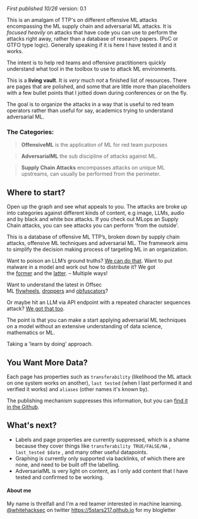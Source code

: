 *First published 10/26* version: 0.1 

This is an amalgam of TTP's on different offensive ML attacks encompassing the ML supply chain and adversarial ML attacks.
It is *focused heavily* on attacks that have code you can use to perform the attacks right away, rather than a database of research papers. (PoC or GTFO type logic). Generally speaking if it is here I have tested it and it works. 

The intent is to help red teams and offensive practitioners quickly understand what tool in the toolbox to use to attack ML environments. 

This is a **living vault**. It is _very_ much _not_ a finished list of resources. There are pages that are polished, and some that are little more than placeholders with a few bullet points that I jotted down during conferences or on the fly. 

The goal is to organize the attacks in a way that is useful to red team operators rather than useful for say, academics trying to understand adversarial ML.

### The Categories:

> **OffensiveML** is the application of ML for red team purposes 

> **AdversarialML** the sub discipline of attacks against ML.

> **Supply Chain** **Attacks**  encompasses attacks on unique ML upstreams, can usually be performed from the perimeter. 

## Where to start? 

Open up the graph and see what appeals to you. The attacks are broke up into categories against different kinds of content, e.g image, LLMs, audio and by black and white box attacks.  If you check out MLops an Supply Chain attacks, you can see attacks you can perform 'from the outside'.

This is a database of offensive ML TTP’s, broken down by supply chain attacks, offensive ML techniques and adversarial ML. The framework aims to simplify the decision making process of targeting ML in an organization.

Want to poison an LLM’s ground truths? [We can do that](https://wiki.offsecml.com/Adversarial+ML/LLM+Attacks/Using+Access+to+a+Model+Registry/Modify+an+LLMs+ground+truths). Want to put malware in a model and work out how to distribute it? We got the [former](https://wiki.offsecml.com/Supply+Chain+Attacks/Models/Using+Keras+Lambda+Layers) and the [latter](https://wiki.offsecml.com/Supply+Chain+Attacks/Public+Model+Registries/Using+a+Huggingface+Watering+Hole). – Multiple ways!

Want to understand the latest in Offsec ML [flywheels](https://wiki.offsecml.com/Offensive+ML/Flywheels/Nemesis), [droppers](https://wiki.offsecml.com/Offensive+ML/Droppers/Sandbox+detection+using+process+ratios) and [obfuscators](https://wiki.offsecml.com/Offensive+ML/Obfuscators/Obfuscation+using+markov+chains)?

Or maybe hit an LLM via API endpoint with a repeated character sequences attack? [We got that too](https://wiki.offsecml.com/Adversarial+ML/LLM+Attacks/Using+an++API+Endpoint+or+Black+Box/Prompt+Injection/Using+Repeated+Character+Sequences).

The point is that you can make a start applying adversarial ML techniques on a model without an extensive understanding of data science, mathematics or ML. 

Taking a 'learn by doing' approach. 


## You Want More Data?

Each page has properties such as `transferability` (likelihood the ML attack on one system works on another), `last tested` (when I last performed it and verified it works) and `aliases` (other names it's known by).

The publishing mechanism suppresses this information, but you can [find it in the Github](https://github.com/5stars217/offsecml_ ). 

## What's next?

- Labels and page properties are currently suppressed, which is a shame because they cover things like `transferability TRUE/FALSE/NA` , `last_tested $date` , and many other useful datapoints. 
- Graphing is currently only supported via backlinks, of which there are none, and need to be built off the labelling. 
- AdversarialML is very light on content, as I only add content that I have tested and confirmed to be working. 
#### About me 
My name is threlfall and I'm a red teamer interested in machine learning. 
[@whitehacksec](https://twitter.com/WHITEHACKSEC) on twitter
https://5stars217.github.io for my blogletter


